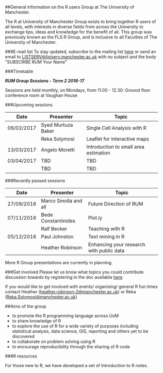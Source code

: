 ##General information on the R users Group at The University of Manchester.

The R at University of Manchester Group exists to bring together R users of all levels, with interests in diverse fields from across the University to exchange tips, ideas and knowledge for the benefit of all. This group was previously known as the FLS R Group, and is inclusive to all Faculties of The University of Manchester.

###E-mail list
To stay updated, subscribe to the mailing list [here](https://listserv.manchester.ac.uk/cgi-bin/wa?A0=RUM) or send an email to LISTSERV@listserv.manchester.ac.uk with no subject and the body "SUBSCRIBE RUM Your Name"

###Timetable

***RUM Group Sessions - Term 2 2016-17***

Sessions are held monthly, on Mondays, from 11.00 - 12.30:
Ground floor conference room at Vaughan House

###Upcoming sessions

| Date       | Presenter            | Topic                                    |
|------------|----------------------|------------------------------------------|
| 06/02/2017 |Syed Murtuza Baker    | Single Cell Analysis with R              |
|            |Reka Solymosi         | Leaflet for interactive maps             |
| 13/03/2017 | Angelo Moretti       | Introduction to small area estimation    |
| 03/04/2017 | TBD                  | TBD                                      |
|            | TBD                  | TBD                                      |

###Recently passed sessions

| Date       | Presenter            | Topic                                    |
|------------|----------------------|------------------------------------------|
| 27/09/2016 | Marco Smolla and all | Future Direction of RUM                  |
| 07/11/2016 | Bede Constantinides  | Plot.ly                                  |
|            | Ralf Becker          | Teaching with R                          |
| 05/12/2016 | Paul Johnston        | Text mining in R                         |
|            | Heather Robinson     | Enhancing your research with public data |

More R Group presentations are currently in planning.

###Get involved
Please let us know what topics you could contribute discussion towards by registering in the doc available [here](https://docs.google.com/spreadsheets/d/1hgfJAesxnmtkBjx5fNHAAdguUIb0AJEvIb6ygCNG4IM/edit#gid=0)

If you would like to get involved with events/ organising/ general R fun times contact Heather (heather.robinson-2@manchester.ac.uk) or Reka (Reka.Solymosi@manchester.ac.uk)

##Aims of the group

- to promote the R programming language across UoM
- to share knowledge of R
- to explore the use of R for a wide variety of purposes including statistical analysis, data science, GIS, reporting and others yet to be discovered
- to collaborate on problem solving using R
- to encourage reproducibility through the sharing of R code

###R resources

For those new to R, we have developed a set of Introduction to R notes.
